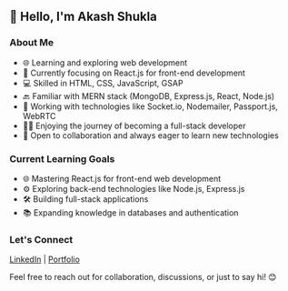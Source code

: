 ## 👋 Hello, I'm Akash Shukla

### About Me

- 🌐 Learning and exploring web development
- 🚀 Currently focusing on React.js for front-end development
- 💻 Skilled in HTML, CSS, JavaScript, GSAP
- 🔙 Familiar with MERN stack (MongoDB, Express.js, React, Node.js)
- 📧 Working with technologies like Socket.io, Nodemailer, Passport.js, WebRTC
- 👨‍💻 Enjoying the journey of becoming a full-stack developer
- 🌟 Open to collaboration and always eager to learn new technologies

### Current Learning Goals

- 🌐 Mastering React.js for front-end web development
- ⚙️ Exploring back-end technologies like Node.js, Express.js
- 🛠️ Building full-stack applications
- 📚 Expanding knowledge in databases and authentication

### Let's Connect

[LinkedIn](https://www.linkedin.com/in/akash-shukla-b10034182/) | [Portfolio](https://yourportfolio.com)

Feel free to reach out for collaboration, discussions, or just to say hi! 😊

